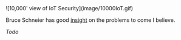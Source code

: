 <!--- IoT -->
<a name="iot"/>
![10,000' view of IoT Security](image/10000IoT.gif)

Bruce Schneier has good [insight](http://www.networkworld.com/article/2909212/security0/schneier-on-really-bad-iot-security-it-s-going-to-come-crashing-down.html) on the problems to come I believe.

_Todo_
